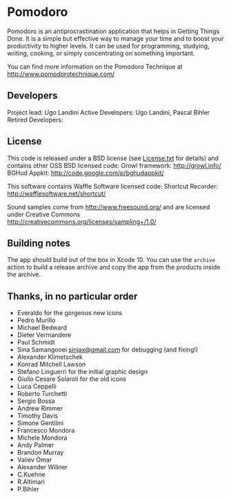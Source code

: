 # Pomodoro

Pomodoro is an antiprocrastination application that helps in Getting Things Done. 
It is a simple but effective way to manage your time and to boost your productivity to higher levels. 
It can be used for programming, studying, writing, cooking, or simply concentrating on something important.
 
You can find more information on the Pomodoro Technique at http://www.pomodorotechnique.com/

## Developers

Project lead: Ugo Landini
Active Developers: Ugo Landini, Pascal Bihler
Retired Developers: 
 
 ## License

This code is released under a BSD license (see [License.txt](licenses/Pomodoro-License.txt) for details) and contains other OSS BSD licensed code:
Growl framework: http://growl.info/
BGHud Appkit: http://code.google.com/p/bghudappkit/

This software contains Waffle Software licensed code:
Shortcut Recorder: http://wafflesoftware.net/shortcut/

Sound samples come from http://www.freesound.org/ and are licensed under Creative Commons http://creativecommons.org/licenses/sampling+/1.0/

## Building notes

The app should build out of the box in Xcode 10. You can use the `archive` action to build a release archive and copy the app from the products inside the archive.

## Thanks, in no particular order

* Everaldo for the gorgeous new icons
* Pedro Murillo
* Michael Bedward
* Dieter Vermandere
* Paul Schmidt
* Sina Samangooei <sinjax@gmail.com> for debugging (and fixing!)
* Alexander Klimetschek
* Konrad Mitchell Lawson
* Stefano Linguerri for the initial graphic design 
* Giulio Cesare Solaroli for the old icons
* Luca Ceppelli
* Roberto Turchetti
* Sergio Bossa 
* Andrew Rimmer
* Timothy Davis
* Simone Gentilini
* Francesco Mondora
* Michele Mondora
* Andy Palmer
* Brandon Murray
* Valiev Omar
* Alexander Willner 
* C.Kuehne 
* R.Altimari
* P.Bihler
